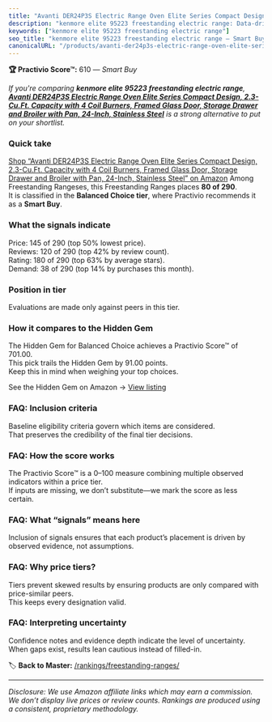 ```yaml
---
title: "Avanti DER24P3S Electric Range Oven Elite Series Compact Design, 2.3-Cu.Ft. Capacity with 4 Coil Burners, Framed Glass Door, Storage Drawer and Broiler with Pan, 24-Inch, Stainless Steel"
description: "kenmore elite 95223 freestanding electric range: Data-driven within Balanced Choice ranking using the Practivio Score™. Positioned by quality, value, demand, f…"
keywords: ["kenmore elite 95223 freestanding electric range"]
seo_title: "kenmore elite 95223 freestanding electric range — Smart Buy Balanced Choice (2025)"
canonicalURL: "/products/avanti-der24p3s-electric-range-oven-elite-series-compact-design-23-cuft-capacity-with-4-coil-burners-framed-glass-door-storage-drawer-and-broiler-with-pan-24-inch-stainless-steel-B00QLQ1RGS/"
---
```


**🏆 Practivio Score™:** 610 — _Smart Buy_


*If you're comparing **kenmore elite 95223 freestanding electric range**, **[Avanti DER24P3S Electric Range Oven Elite Series Compact Design, 2.3-Cu.Ft. Capacity with 4 Coil Burners, Framed Glass Door, Storage Drawer and Broiler with Pan, 24-Inch, Stainless Steel](https://www.amazon.com/dp/B00QLQ1RGS?tag=practivio-20)** is a strong alternative to put on your shortlist.*
### Quick take
[Shop “Avanti DER24P3S Electric Range Oven Elite Series Compact Design, 2.3-Cu.Ft. Capacity with 4 Coil Burners, Framed Glass Door, Storage Drawer and Broiler with Pan, 24-Inch, Stainless Steel” on Amazon](https://www.amazon.com/dp/B00QLQ1RGS?tag=practivio-20)
Among Freestanding Rangeses, this Freestanding Ranges places **80 of 290**.  
It is classified in the **Balanced Choice tier**, where Practivio recommends it as a **Smart Buy**.

### What the signals indicate
Price: 145 of 290 (top 50% lowest price).  
Reviews: 120 of 290 (top 42% by review count).  
Rating: 180 of 290 (top 63% by average stars).  
Demand: 38 of 290 (top 14% by purchases this month).

### Position in tier
Evaluations are made only against peers in this tier.

### How it compares to the Hidden Gem
The Hidden Gem for Balanced Choice achieves a Practivio Score™ of 701.00.  
This pick trails the Hidden Gem by 91.00 points.  
Keep this in mind when weighing your top choices.  

See the Hidden Gem on Amazon → [View listing](https://www.amazon.com/dp/B07FWRTVYZ?tag=practivio-20)

### FAQ: Inclusion criteria
Baseline eligibility criteria govern which items are considered.  
That preserves the credibility of the final tier decisions.

### FAQ: How the score works
The Practivio Score™ is a 0–100 measure combining multiple observed indicators within a price tier.  
If inputs are missing, we don’t substitute—we mark the score as less certain.

### FAQ: What “signals” means here
Inclusion of signals ensures that each product’s placement is driven by observed evidence, not assumptions.

### FAQ: Why price tiers?
Tiers prevent skewed results by ensuring products are only compared with price-similar peers.  
This keeps every designation valid.

### FAQ: Interpreting uncertainty
Confidence notes and evidence depth indicate the level of uncertainty.  
When gaps exist, results lean cautious instead of filled-in.


🏷️ **Back to Master:** [/rankings/freestanding-ranges/](/rankings/freestanding-ranges/)

---
_Disclosure: We use Amazon affiliate links which may earn a commission. We don’t display live prices or review counts. Rankings are produced using a consistent, proprietary methodology._
